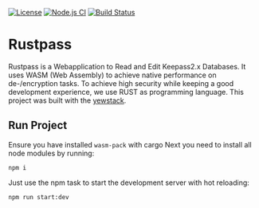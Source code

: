 [![License](https://img.shields.io/badge/license-Apache%202-green)](https://choosealicense.com/licenses/apache-2.0/)
[![Node.js CI](https://github.com/Duke194/Rustpass/workflows/Node.js%20CI/badge.svg?branch=master)](https://github.com/Duke194/Rustpass/actions?query=workflow%3A%22Node.js+CI%22)
[![Build Status](https://travis-ci.org/Duke194/Rustpass.svg?branch=master)](https://travis-ci.org/Duke194/Rustpass)

# Rustpass

Rustpass is a Webapplication to Read and Edit Keepass2.x Databases.
It uses WASM (Web Assembly) to achieve native performance on de-/encryption tasks.
To achieve high security while keeping a good development experience, we use RUST as programming language.
This project was built with the [yewstack](https://yew.rs/docs).

## Run Project
Ensure you have installed ```wasm-pack``` with cargo
Next you need to install all node modules by running:
```
npm i
```
Just use the npm task to start the development server with hot reloading:
```
npm run start:dev
```
